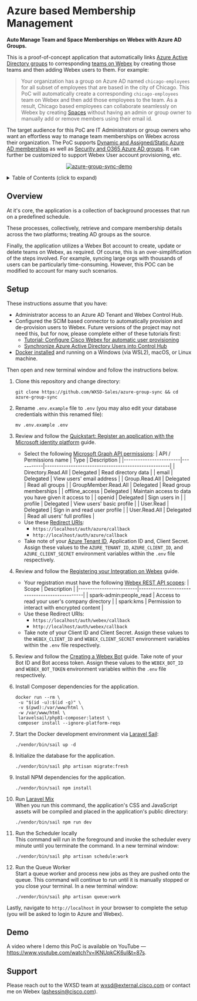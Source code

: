 Azure based Membership Management
=================================
**Auto Manage Team and Space Memberships on Webex with Azure AD Groups.**

This is a proof-of-concept application that automatically links [Azure Active Directory groups](https://docs.microsoft.com/en-us/azure/active-directory/fundamentals/active-directory-groups-create-azure-portal) to corresponding [teams on Webex](https://developer.webex.com/docs/api/v1/teams) by creating those teams and then adding Webex users to them. For example:
> Your organization has a group on Azure AD named `chicago-employees` for all subset of employees that are based in the city of Chicago. This PoC will automatically create a corresponding `chicago-employees` team on Webex and then add those employees to the team. As a result, Chicago based employees can collaborate seamlessly on Webex by creating [Spaces](https://help.webex.com/en-US/article/hk71r4/Webex-App-%7C-Create-a-space) without having an admin or group owner to manually add or remove members using their email id.

The target audience for this PoC are IT Administrators or group owners who want an effortless way to manage team memberships on Webex across their organization. The PoC supports [Dynamic and Assigned/Static Azure AD memberships](https://docs.microsoft.com/en-us/azure/active-directory/fundamentals/active-directory-groups-create-azure-portal#membership-types) as well as [Security and O365 Azure AD groups](https://docs.microsoft.com/en-us/azure/active-directory/fundamentals/active-directory-groups-create-azure-portal#group-types). It can further be customized to support Webex User account provisioning, etc.

<p align="center">
   <a href="https://www.youtube.com/watch?v=lKNUpkCK6uI&t=87s" target="_blank">
       <img src="https://user-images.githubusercontent.com/6129517/144125345-dda6e239-a271-478e-ac41-ac28d74832a6.gif" alt="azure-group-sync-demo"/>
    </a>
</p>

<!-- ⛔️ MD-MAGIC-EXAMPLE:START (TOC:collapse=true&collapseText=Click to expand) -->
<details>
<summary>Table of Contents (click to expand)</summary>
    
  * [Overview](#overview)
  * [Setup](#setup)
  * [Demo](#demo)
  * [Support](#support)

</details>
<!-- ⛔️ MD-MAGIC-EXAMPLE:END -->

## Overview
At it's core, the application is a collection of background processes that run on a predefined schedule.

These processes, collectively, retrieve and compare membership details across the two platforms; treating AD groups as the source. 

Finally, the application utilizes a Webex Bot account to create, update or delete teams on Webex, as required. Of course, this is an over-simplification of the steps involved. For example, syncing large orgs with thousands of users can be particularly time-consuming. However, this POC can be modified to account for many such scenarios.

## Setup

These instructions assume that you have:
 - Administrator access to an Azure AD Tenant and Webex Control Hub.
 - Configured the SCIM based connector to automatically provision and de-provision users to Webex. Future versions of the project may not need this, but for now, please complete either of these tutorials first:
   - [Tutorial: Configure Cisco Webex for automatic user provisioning](https://docs.microsoft.com/en-us/azure/active-directory/saas-apps/cisco-webex-provisioning-tutorial)
   - [Synchronize Azure Active Directory Users into Control Hub](https://help.webex.com/en-US/article/6ta3gz/Synchronize-Azure-Active-Directory-Users-into-Control-Hub)
 - [Docker installed](https://docs.docker.com/engine/install/) and running on a Windows (via WSL2), macOS, or Linux machine.

Then open and new terminal window and follow the instructions below.

1. Clone this repository and change directory:
   ```
   git clone https://github.com/WXSD-Sales/azure-group-sync && cd azure-group-sync
   ```
   
2. Rename `.env.example` file to `.env` (you may also edit your database credentials within this renamed file):
   ```
   mv .env.example .env
   ```
   
3. Review and follow the [Quickstart: Register an application with the Microsoft identity platform](https://docs.microsoft.com/en-us/azure/active-directory/develop/quickstart-register-app#register-an-application) guide.
   - Select the following [Microsoft Graph API permissions](https://docs.microsoft.com/en-us/azure/active-directory/develop/quickstart-configure-app-access-web-apis#delegated-permission-to-microsoft-graph):
      | API / Permissions name | Type      | Description                                         |
      |------------------------|-----------|-----------------------------------------------------|
      | Directory.Read.All     | Delegated | Read directory data                                 |
      | email                  | Delegated | View users' email address                           |
      | Group.Read.All         | Delegated | Read all groups                                     |
      | GroupMember.Read.All   | Delegated | Read group memberships                              |
      | offline_access         | Delegated | Maintain access to data you have given it access to |
      | openid                 | Delegated | Sign users in                                       |
      | profile                | Delegated | View users' basic profile                           |
      | User.Read              | Delegated | Sign in and read user profile                       |
      | User.Read.All          | Delegated | Read all users' full profiles                       |
   - Use these [Redirect URIs](https://docs.microsoft.com/en-us/azure/active-directory/develop/quickstart-register-app#add-a-redirect-uri):
     - `https://localhost/auth/azure/callback` 
     - `http://localhost/auth/azure/callback`
   - Take note of your [Azure Tenant ID](https://docs.microsoft.com/en-us/azure/active-directory/fundamentals/active-directory-how-to-find-tenant), Application ID and, Client Secret. Assign these values to the `AZURE_TENANT_ID`, `AZURE_CLIENT_ID`, and `AZURE_CLIENT_SECRET` environment variables within the `.env` file respectively.

4. Review and follow the [Registering your Integration
 on Webex](https://developer.webex.com/docs/integrations#registering-your-integration) guide.
   - Your registration must have the following [Webex REST API scopes](https://developer.webex.com/docs/integrations#scopes):
      | Scope                   | Description                                   |
      |-------------------------|-----------------------------------------------|
      | spark-admin:people_read | Access to read your user's company directory  |
      | spark:kms               | Permission to interact with encrypted content |
   - Use these Redirect URIs: 
     - `https://localhost/auth/webex/callback`
     - `http://localhost/auth/webex/callback`
   - Take note of your Client ID and Client Secret. Assign these values to the `WEBEX_CLIENT_ID` and `WEBEX_CLIENT_SECRET` environment variables within the `.env` file respectively.

5. Review and follow the [Creating a Webex Bot](https://developer.webex.com/docs/bots#creating-a-webex-bot) guide. Take note of your Bot ID and Bot access token. Assign these values to the `WEBEX_BOT_ID` and `WEBEX_BOT_TOKEN` environment variables within the `.env` file respectively.

6. Install Composer dependencies for the application.
   ```
   docker run --rm \
    -u "$(id -u):$(id -g)" \
    -v $(pwd):/var/www/html \
    -w /var/www/html \
    laravelsail/php81-composer:latest \
    composer install --ignore-platform-reqs
   ```

7. Start the Docker development environment via [Laravel Sail](https://laravel.com/docs/8.x/sail):
   ```
   ./vendor/bin/sail up -d
   ```

8. Initialize the database for the application.
   ```
   ./vendor/bin/sail php artisan migrate:fresh
   ```

9. Install NPM dependencies for the application.
   ```
   ./vendor/bin/sail npm install
   ```

10. Run [Laravel Mix](https://laravel.com/docs/8.x/mix)  
    When you run this command, the application's CSS and JavaScript assets will be compiled and placed in the application's public directory:
    ```
    ./vendor/bin/sail npm run dev
    ```

11. Run the Scheduler locally  
    This command will run in the foreground and invoke the scheduler every minute until you terminate the command. In a new terminal window:
    ```
    ./vendor/bin/sail php artisan schedule:work
    ```

12. Run the Queue Worker  
    Start a queue worker and process new jobs as they are pushed onto the queue. This command will continue to run until it is manually stopped or you close your terminal. In a new terminal window:
    ```
    ./vendor/bin/sail php artisan queue:work
    ```

Lastly, navigate to `http://localhost` in your browser to complete the setup (you will be asked to login to Azure and Webex).


## Demo

A video where I demo this PoC is available on YouTube — https://www.youtube.com/watch?v=lKNUpkCK6uI&t=87s.


## Support

Please reach out to the WXSD team at [wxsd@external.cisco.com](mailto:wxsd@external.cisco.com?cc=ashessin@cisco.com&subject=Azure%20Group%20Sync) or contact me on Webex (ashessin@cisco.com).
